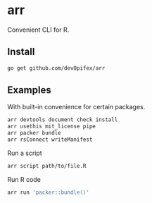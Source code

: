 # arr

Convenient CLI for R.

## Install

```bash
go get github.com/devOpifex/arr
```

## Examples

With built-in convenience for certain packages.

```bash
arr devtools document check install
arr usethis mit_license pipe
arr packer bundle
arr rsConnect writeManifest
```

Run a script

```bash
arr script path/to/file.R
```

Run R code

```bash
arr run 'packer::bundle()'
```